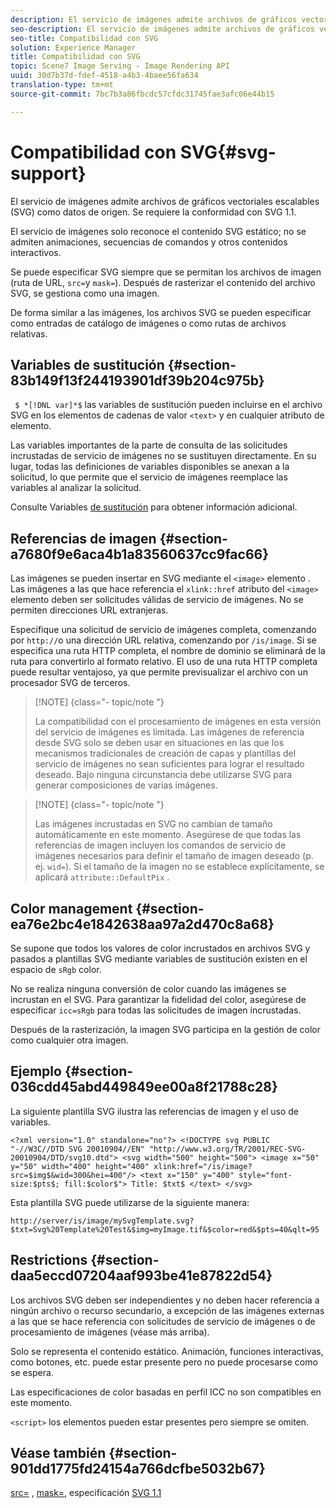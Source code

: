 ```yaml
---
description: El servicio de imágenes admite archivos de gráficos vectoriales escalables (SVG) como datos de origen. Se requiere la conformidad con SVG 1.1.
seo-description: El servicio de imágenes admite archivos de gráficos vectoriales escalables (SVG) como datos de origen. Se requiere la conformidad con SVG 1.1.
seo-title: Compatibilidad con SVG
solution: Experience Manager
title: Compatibilidad con SVG
topic: Scene7 Image Serving - Image Rendering API
uuid: 30d7b37d-fdef-4518-a4b3-4baee56fa634
translation-type: tm+mt
source-git-commit: 7bc7b3a86fbcdc57cfdc31745fae3afc06e44b15

---
```



# Compatibilidad con SVG{#svg-support}

El servicio de imágenes admite archivos de gráficos vectoriales escalables (SVG) como datos de origen. Se requiere la conformidad con SVG 1.1.

El servicio de imágenes solo reconoce el contenido SVG estático; no se admiten animaciones, secuencias de comandos y otros contenidos interactivos.

Se puede especificar SVG siempre que se permitan los archivos de imagen (ruta de URL, `src=`y `mask=`). Después de rasterizar el contenido del archivo SVG, se gestiona como una imagen.

De forma similar a las imágenes, los archivos SVG se pueden especificar como entradas de catálogo de imágenes o como rutas de archivos relativas.

## Variables de sustitución {#section-83b149f13f244193901df39b204c975b}

` $ *[!DNL var]*$` las variables de sustitución pueden incluirse en el archivo SVG en los elementos de cadenas de valor `<text>` y en cualquier atributo de elemento.

Las variables importantes de la parte de consulta de las solicitudes incrustadas de servicio de imágenes no se sustituyen directamente. En su lugar, todas las definiciones de variables disponibles se anexan a la solicitud, lo que permite que el servicio de imágenes reemplace las variables al analizar la solicitud.

Consulte Variables [de sustitución](../../../../../is-api/http-ref/image-serving-api-ref/c-http-protocol-reference/c-syntax-and-features/r-is-http-substitution-variables.md#reference-90dc01aba44940e4acdd0c6476e7aa5a) para obtener información adicional.

## Referencias de imagen {#section-a7680f9e6aca4b1a83560637cc9fac66}

Las imágenes se pueden insertar en SVG mediante el `<image>` elemento . Las imágenes a las que hace referencia el `xlink::href` atributo del `<image>` elemento deben ser solicitudes válidas de servicio de imágenes. No se permiten direcciones URL extranjeras.

Especifique una solicitud de servicio de imágenes completa, comenzando por `http://`o una dirección URL relativa, comenzando por `/is/image`. Si se especifica una ruta HTTP completa, el nombre de dominio se eliminará de la ruta para convertirlo al formato relativo. El uso de una ruta HTTP completa puede resultar ventajoso, ya que permite previsualizar el archivo con un procesador SVG de terceros.

>[!NOTE] {class=&quot;- topic/note &quot;}
>
>La compatibilidad con el procesamiento de imágenes en esta versión del servicio de imágenes es limitada. Las imágenes de referencia desde SVG solo se deben usar en situaciones en las que los mecanismos tradicionales de creación de capas y plantillas del servicio de imágenes no sean suficientes para lograr el resultado deseado. Bajo ninguna circunstancia debe utilizarse SVG para generar composiciones de varias imágenes.

>[!NOTE] {class=&quot;- topic/note &quot;}
>
>Las imágenes incrustadas en SVG no cambian de tamaño automáticamente en este momento. Asegúrese de que todas las referencias de imagen incluyen los comandos de servicio de imágenes necesarios para definir el tamaño de imagen deseado (p. ej. `wid=`). Si el tamaño de la imagen no se establece explícitamente, se aplicará `attribute::DefaultPix` .

## Color management {#section-ea76e2bc4e1842638aa97a2d470c8a68}

Se supone que todos los valores de color incrustados en archivos SVG y pasados a plantillas SVG mediante variables de sustitución existen en el espacio de `sRgb` color.

No se realiza ninguna conversión de color cuando las imágenes se incrustan en el SVG. Para garantizar la fidelidad del color, asegúrese de especificar `icc=sRgb` para todas las solicitudes de imagen incrustadas.

Después de la rasterización, la imagen SVG participa en la gestión de color como cualquier otra imagen.

## Ejemplo {#section-036cdd45abd449849ee00a8f21788c28}

La siguiente plantilla SVG ilustra las referencias de imagen y el uso de variables.

`<?xml version="1.0" standalone="no"?> <!DOCTYPE svg PUBLIC "-//W3C//DTD SVG 20010904//EN" "http://www.w3.org/TR/2001/REC-SVG-20010904/DTD/svg10.dtd"> <svg width="500" height="500"> <image x="50" y="50" width="400" height="400" xlink:href="/is/image?src=$img$&wid=300&hei=400"/> <text x="150" y="400" style="font-size:$pts$; fill:$color$"> Title: $txt$ </text> </svg>`

Esta plantilla SVG puede utilizarse de la siguiente manera:

`http://server/is/image/mySvgTemplate.svg?$txt=Svg%20Template%20Test&$img=myImage.tif&$color=red&$pts=40&qlt=95`

## Restrictions {#section-daa5eccd07204aaf993be41e87822d54}

Los archivos SVG deben ser independientes y no deben hacer referencia a ningún archivo o recurso secundario, a excepción de las imágenes externas a las que se hace referencia con solicitudes de servicio de imágenes o de procesamiento de imágenes (véase más arriba).

Solo se representa el contenido estático. Animación, funciones interactivas, como botones, etc. puede estar presente pero no puede procesarse como se espera.

Las especificaciones de color basadas en perfil ICC no son compatibles en este momento.

`<script>` los elementos pueden estar presentes pero siempre se omiten.

## Véase también {#section-901dd1775fd24154a766dcfbe5032b67}

[src=](../../../../../is-api/http-ref/image-serving-api-ref/c-http-protocol-reference/c-command-reference/r-src.md#reference-f6506637778c4c69bf106a7924a91ab1) , [mask=](../../../../../is-api/http-ref/image-serving-api-ref/c-http-protocol-reference/c-command-reference/r-mask.md#reference-922254e027404fb890b850e2723ee06e), especificación [SVG 1.1](http://www.w3.org/TR/SVG11/)
